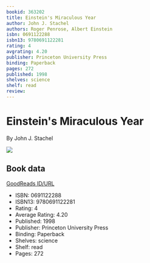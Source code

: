 ```yaml
---
bookid: 363202
title: Einstein's Miraculous Year
author: John J. Stachel
authors: Roger Penrose, Albert Einstein
isbn: 0691122288
isbn13: 9780691122281
rating: 4
avgrating: 4.20
publisher: Princeton University Press
binding: Paperback
pages: 272
published: 1998
shelves: science
shelf: read
review: 
---
```


# Einstein's Miraculous Year

By John J. Stachel

![](https://i.gr-assets.com/images/S/compressed.photo.goodreads.com/books/1347703263l/363202.jpg)

## Book data

[GoodReads ID/URL](https://www.goodreads.com/book/show/363202)

- ISBN: 0691122288
- ISBN13: 9780691122281
- Rating: 4
- Average Rating: 4.20
- Published: 1998
- Publisher: Princeton University Press
- Binding: Paperback
- Shelves: science
- Shelf: read
- Pages: 272

